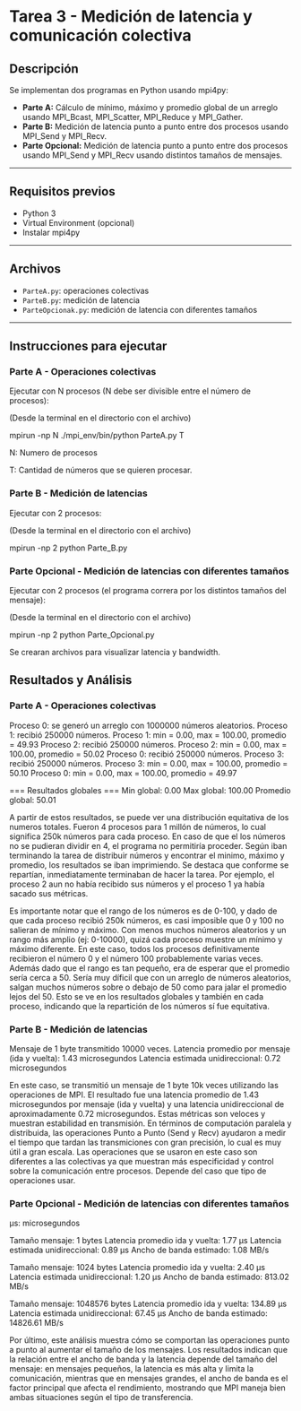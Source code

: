 # Tarea 3 -  Medición de latencia y comunicación colectiva

## Descripción

Se implementan dos programas en Python usando mpi4py:

- **Parte A:** Cálculo de mínimo, máximo y promedio global de un arreglo usando MPI_Bcast, MPI_Scatter, MPI_Reduce y MPI_Gather.
- **Parte B:** Medición de latencia punto a punto entre dos procesos usando MPI_Send y MPI_Recv.
- **Parte Opcional:** Medición de latencia punto a punto entre dos procesos usando MPI_Send y MPI_Recv usando distintos tamaños de mensajes.

---

## Requisitos previos

- Python 3
- Virtual Environment (opcional)
- Instalar mpi4py

---

## Archivos

- `ParteA.py`: operaciones colectivas
- `ParteB.py`: medición de latencia
- `ParteOpcionak.py`: medición de latencia con diferentes tamaños

---

## Instrucciones para ejecutar

### Parte A - Operaciones colectivas

Ejecutar con N procesos (N debe ser divisible entre el número de procesos):

(Desde la terminal en el directorio con el archivo)
  
  mpirun -np N ./mpi_env/bin/python ParteA.py T
 
  N: Numero de procesos
  
  T: Cantidad de números que se quieren procesar.

### Parte B - Medición de latencias

Ejecutar con 2 procesos:

(Desde la terminal en el directorio con el archivo)
 
  mpirun -np 2 python Parte_B.py

### Parte Opcional - Medición de latencias con diferentes tamaños

Ejecutar con 2 procesos (el programa correra por los distintos tamaños del mensaje):

(Desde la terminal en el directorio con el archivo)
 
  mpirun -np 2 python Parte_Opcional.py

Se crearan archivos para visualizar latencia y bandwidth. 

## Resultados y Análisis


### Parte A - Operaciones colectivas

Proceso 0: se generó un arreglo con 1000000 números aleatorios.
Proceso 1: recibió 250000 números.
Proceso 1: min = 0.00, max = 100.00, promedio = 49.93
Proceso 2: recibió 250000 números.
Proceso 2: min = 0.00, max = 100.00, promedio = 50.02
Proceso 0: recibió 250000 números.
Proceso 3: recibió 250000 números.
Proceso 3: min = 0.00, max = 100.00, promedio = 50.10
Proceso 0: min = 0.00, max = 100.00, promedio = 49.97

=== Resultados globales ===
Min global: 0.00
Max global: 100.00
Promedio global: 50.01

A partir de estos resultados, se puede ver una distribución equitativa de los numeros totales. Fueron 4 procesos para 1 millón de números, lo cual significa 250k números para cada proceso. En caso de que el los números no se pudieran dividir en 4, el programa no permitiría proceder. Según iban terminando la tarea de distribuir números y encontrar el minimo, máximo y promedio, los resultados se iban imprimiendo. Se destaca que conforme se repartían, inmediatamente terminaban de hacer la tarea. Por ejemplo, el proceso 2 aun no había recibido sus números y el proceso 1 ya había sacado sus métricas. 

Es importante notar que el rango de los números es de 0-100, y dado de que cada proceso recibió 250k números, es casi imposible que 0 y 100 no salieran de mínimo y máximo. Con menos muchos números aleatorios y un rango más amplio (ej: 0-10000), quizá cada proceso muestre un mínimo y máximo diferente. En este caso, todos los procesos definitivamente recibieron el número 0 y el número 100 probablemente varias veces. Además dado que el rango es tan pequeño, era de esperar que el promedio sería cerca a 50. Sería muy díficil que con un arreglo de números aleatorios, salgan muchos números sobre o debajo de 50 como para jalar el promedio lejos del 50. Esto se ve en los resultados globales y también en cada proceso, indicando que la repartición de los números sí fue equitativa. 

### Parte B - Medición de latencias

Mensaje de 1 byte transmitido 10000 veces.
Latencia promedio por mensaje (ida y vuelta): 1.43 microsegundos
Latencia estimada unidireccional: 0.72 microsegundos

En este caso, se transmitió un mensaje de 1 byte 10k veces utilizando las operaciones de MPI. El resultado fue una latencia promedio de 1.43 microsegundos por mensaje (ida y vuelta) y una latencia unidireccional de aproximadamente 0.72 microsegundos. Estas métricas son veloces y muestran estabilidad en transmisión. En términos de computación paralela y distribuida, las operaciones Punto a Punto (Send y Recv) ayudaron a medir el tiempo que tardan las transmiciones con gran precisión, lo cual es muy útil a gran escala. Las operaciones que se usaron en este caso son diferentes a las colectivas ya que muestran más especificidad y control sobre la comunicación entre procesos. Depende del caso que tipo de operaciones usar. 


### Parte Opcional - Medición de latencias con diferentes tamaños

μs: microsegundos

Tamaño mensaje: 1 bytes
Latencia promedio ida y vuelta: 1.77 μs
Latencia estimada unidireccional: 0.89 μs
Ancho de banda estimado: 1.08 MB/s

Tamaño mensaje: 1024 bytes
Latencia promedio ida y vuelta: 2.40 μs
Latencia estimada unidireccional: 1.20 μs
Ancho de banda estimado: 813.02 MB/s

Tamaño mensaje: 1048576 bytes
Latencia promedio ida y vuelta: 134.89 μs
Latencia estimada unidireccional: 67.45 μs
Ancho de banda estimado: 14826.61 MB/s

Por último, este análisis muestra cómo se comportan las operaciones punto a punto al aumentar el tamaño de los mensajes. Los resultados indican que la relación entre el ancho de banda y la latencia depende del tamaño del mensaje: en mensajes pequeños, la latencia es más alta y limita la comunicación, mientras que en mensajes grandes, el ancho de banda es el factor principal que afecta el rendimiento, mostrando que MPI maneja bien ambas situaciones según el tipo de transferencia.


  
